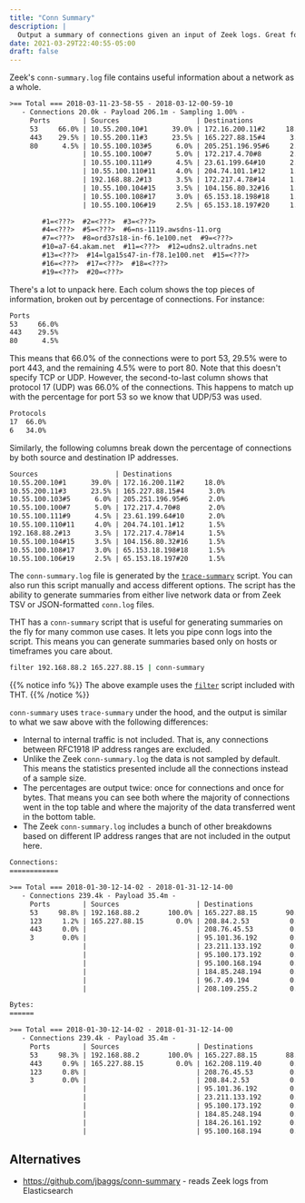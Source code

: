 ```yaml
---
title: "Conn Summary"
description: |
  Output a summary of connections given an input of Zeek logs. Great for getting an overview of a subset of logs.
date: 2021-03-29T22:40:55-05:00
draft: false
---
```


Zeek's `conn-summary.log` file contains useful information about a network as a whole.

```txt
>== Total === 2018-03-11-23-58-55 - 2018-03-12-00-59-10
   - Connections 20.0k - Payload 206.1m - Sampling 1.00% -
     Ports        | Sources                   | Destinations              | Services           | Protocols | States        |
     53     66.0% | 10.55.200.10#1      39.0% | 172.16.200.11#2     18.0% | dns          66.0% | 17  66.0% | SF      78.5% | 
     443    29.5% | 10.55.200.11#3      23.5% | 165.227.88.15#4      3.0% | ssl          26.0% | 6   34.0% | S0      18.5% | 
     80      4.5% | 10.55.100.103#5      6.0% | 205.251.196.95#6     2.0% | http          7.5% |           | RSTO     2.5% | 
                  | 10.55.100.100#7      5.0% | 172.217.4.70#8       2.0% | -             0.5% |           | RSTR     0.5% | 
                  | 10.55.100.111#9      4.5% | 23.61.199.64#10      2.0% |                    |           |               | 
                  | 10.55.100.110#11     4.0% | 204.74.101.1#12      1.5% |                    |           |               | 
                  | 192.168.88.2#13      3.5% | 172.217.4.78#14      1.5% |                    |           |               | 
                  | 10.55.100.104#15     3.5% | 104.156.80.32#16     1.5% |                    |           |               | 
                  | 10.55.100.108#17     3.0% | 65.153.18.198#18     1.5% |                    |           |               | 
                  | 10.55.100.106#19     2.5% | 65.153.18.197#20     1.5% |                    |           |               | 

        #1=<???>  #2=<???>  #3=<???>  
        #4=<???>  #5=<???>  #6=ns-1119.awsdns-11.org  
        #7=<???>  #8=ord37s18-in-f6.1e100.net  #9=<???>  
        #10=a7-64.akam.net  #11=<???>  #12=udns2.ultradns.net  
        #13=<???>  #14=lga15s47-in-f78.1e100.net  #15=<???>  
        #16=<???>  #17=<???>  #18=<???>  
        #19=<???>  #20=<???>  
```

There's a lot to unpack here. Each colum shows the top pieces of information, broken out by percentage of connections. For instance:

```txt
Ports        
53     66.0% 
443    29.5% 
80      4.5% 
```

This means that 66.0% of the connections were to port 53, 29.5% were to port 443, and the remaining 4.5% were to port 80. Note that this doesn't specify TCP or UDP. However, the second-to-last column shows that protocol 17 (UDP) was 66.0% of the connections. This happens to match up with the percentage for port 53 so we know that UDP/53 was used.

```txt
Protocols 
17  66.0% 
6   34.0% 
```

Similarly, the following columns break down the percentage of connections by both source and destination IP addresses.

```txt
Sources                   | Destinations              
10.55.200.10#1      39.0% | 172.16.200.11#2     18.0% 
10.55.200.11#3      23.5% | 165.227.88.15#4      3.0% 
10.55.100.103#5      6.0% | 205.251.196.95#6     2.0% 
10.55.100.100#7      5.0% | 172.217.4.70#8       2.0% 
10.55.100.111#9      4.5% | 23.61.199.64#10      2.0% 
10.55.100.110#11     4.0% | 204.74.101.1#12      1.5% 
192.168.88.2#13      3.5% | 172.217.4.78#14      1.5% 
10.55.100.104#15     3.5% | 104.156.80.32#16     1.5% 
10.55.100.108#17     3.0% | 65.153.18.198#18     1.5% 
10.55.100.106#19     2.5% | 65.153.18.197#20     1.5% 
```

The `conn-summary.log` file is generated by the [`trace-summary`](https://github.com/zeek/trace-summary) script. You can also run this script manually and access different options. The script has the ability to generate summaries from either live network data or from Zeek TSV or JSON-formatted `conn.log` files.

THT has a `conn-summary` script that is useful for generating summaries on the fly for many common use cases.  It lets you pipe conn logs into the script. This means you can generate summaries based only on hosts or timeframes you care about.

```bash
filter 192.168.88.2 165.227.88.15 | conn-summary
```

{{% notice info %}}
The above example uses the [`filter`](../filter/) script included with THT.
{{% /notice %}}


`conn-summary` uses `trace-summary` under the hood, and the output is similar to what we saw above with the following differences:
- Internal to internal traffic is not included. That is, any connections between RFC1918 IP address ranges are excluded.
- Unlike the Zeek `conn-summary.log` the data is not sampled by default. This means the statistics presented include all the connections instead of a sample size.
- The percentages are output twice: once for connections and once for bytes. That means you can see both where the majority of connections went in the top table and where the majority of the data transferred went in the bottom table.
- The Zeek `conn-summary.log` includes a bunch of other breakdowns based on different IP address ranges that are not included in the output here.

```txt
Connections:
============

>== Total === 2018-01-30-12-14-02 - 2018-01-31-12-14-00
   - Connections 239.4k - Payload 35.4m - 
     Ports        | Sources                   | Destinations              | Services           | Protocols | States        |
     53     98.8% | 192.168.88.2       100.0% | 165.227.88.15       90.9% | dns          98.8% | 17 100.0% | SF      99.8% | 
     123     1.2% | 165.227.88.15        0.0% | 208.84.2.53          0.5% | ntp           1.2% | 6    0.0% | S0       0.1% | 
     443     0.0% |                           | 208.76.45.53         0.5% | ssl           0.0% | 1    0.0% | REJ      0.0% | 
     3       0.0% |                           | 95.101.36.192        0.2% | -             0.0% |           | OTH      0.0% | 
                  |                           | 23.211.133.192       0.1% |                    |           |               | 
                  |                           | 95.100.173.192       0.1% |                    |           |               | 
                  |                           | 95.100.168.194       0.1% |                    |           |               | 
                  |                           | 184.85.248.194       0.1% |                    |           |               | 
                  |                           | 96.7.49.194          0.1% |                    |           |               | 
                  |                           | 208.109.255.2        0.1% |                    |           |               | 

Bytes:
======

>== Total === 2018-01-30-12-14-02 - 2018-01-31-12-14-00
   - Connections 239.4k - Payload 35.4m - 
     Ports        | Sources                   | Destinations              | Services           | Protocols | States        |
     53     98.3% | 192.168.88.2       100.0% | 165.227.88.15       88.2% | dns          98.3% | 17  99.1% | SF     100.0% | 
     443     0.9% | 165.227.88.15        0.0% | 162.208.119.40       0.9% | ssl           0.9% | 6    0.9% | OTH      0.0% | 
     123     0.8% |                           | 208.76.45.53         0.4% | ntp           0.8% | 1    0.0% | S0       0.0% | 
     3       0.0% |                           | 208.84.2.53          0.4% | -             0.0% |           | REJ      0.0% | 
                  |                           | 95.101.36.192        0.2% |                    |           |               | 
                  |                           | 23.211.133.192       0.2% |                    |           |               | 
                  |                           | 95.100.173.192       0.2% |                    |           |               | 
                  |                           | 184.85.248.194       0.2% |                    |           |               | 
                  |                           | 184.26.161.192       0.2% |                    |           |               | 
                  |                           | 95.100.168.194       0.2% |                    |           |               | 
```

## Alternatives
- https://github.com/jbaggs/conn-summary - reads Zeek logs from Elasticsearch

<!-- 
TODO:
Expand on use cases.
Investigate more trace-summary options:
--external - filter out internal to internal traffic (this by default)
--exclude-nets
--intervals - not sure what this would do
--ports - filter out extraneous noise
--resolve-host-names - Does on the fly PTR requests. 
--tcp - could filter out UDP noise
--udp
--min-time - would be useful for incidents
--max-time
-->
